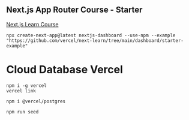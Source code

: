 ## Next.js App Router Course - Starter

[Next.js Learn Course](https://nextjs.org/learn)

```
npx create-next-app@latest nextjs-dashboard --use-npm --example "https://github.com/vercel/next-learn/tree/main/dashboard/starter-example"
```

# Cloud Database Vercel

```
npm i -g vercel
vercel link
```

```
npm i @vercel/postgres
```

```
npm run seed
```